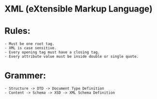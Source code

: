 
# XML (eXtensible Markup Language)

# Rules:
	- Must be one root tag.
	- XML is case sensitive.
	- Every opening tag must have a closing tag.
	- Every attribute value must be inside double or single quote.

# Grammer:
	- Structure -> DTD -> Document Type Definition
	- Content -> Schema -> XSD -> XML Schema Definition